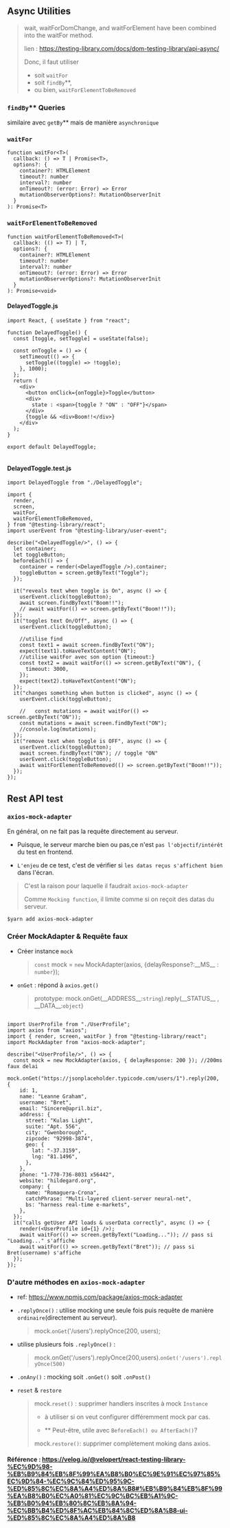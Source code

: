 ## Async Utilities

> wait, waitForDomChange, and waitForElement have been combined into the waitFor method.
>
> lien : https://testing-library.com/docs/dom-testing-library/api-async/
>
> Donc, il faut utiliser
>
> - soit `waitFor`
> - soit `findBy`\*\*,
> - ou bien, `waitForElementToBeRemoved`

### `findBy`\*\* Queries

similaire avec `getBy`\*\* mais de manière `asynchronique`

### `waitFor`

```
function waitFor<T>(
  callback: () => T | Promise<T>,
  options?: {
    container?: HTMLElement
    timeout?: number
    interval?: number
    onTimeout?: (error: Error) => Error
    mutationObserverOptions?: MutationObserverInit
  }
): Promise<T>
```

### `waitForElementToBeRemoved`

```
function waitForElementToBeRemoved<T>(
  callback: (() => T) | T,
  options?: {
    container?: HTMLElement
    timeout?: number
    interval?: number
    onTimeout?: (error: Error) => Error
    mutationObserverOptions?: MutationObserverInit
  }
): Promise<void>
```

#### DelayedToggle.js

```
import React, { useState } from "react";

function DelayedToggle() {
  const [toggle, setToggle] = useState(false);

  const onToggle = () => {
    setTimeout(() => {
      setToggle((toggle) => !toggle);
    }, 1000);
  };
  return (
    <div>
      <button onClick={onToggle}>Toggle</button>
      <div>
        state : <span>{toggle ? "ON" : "OFF"}</span>
      </div>
      {toggle && <div>Boom!!</div>}
    </div>
  );
}

export default DelayedToggle;


```

#### DelayedToggle.test.js

```
import DelayedToggle from "./DelayedToggle";

import {
  render,
  screen,
  waitFor,
  waitForElementToBeRemoved,
} from "@testing-library/react";
import userEvent from "@testing-library/user-event";

describe("<DelayedToggle/>", () => {
  let container;
  let toggleButton;
  beforeEach(() => {
    container = render(<DelayedToggle />).container;
    toggleButton = screen.getByText("Toggle");
  });

  it("reveals text when toggle is On", async () => {
    userEvent.click(toggleButton);
    await screen.findByText("Boom!!");
    // await waitFor(() => screen.getByText("Boom!!"));
  });
  it("toggles text On/Off", async () => {
    userEvent.click(toggleButton);

    //utilise find
    const text1 = await screen.findByText("ON");
    expect(text1).toHaveTextContent("ON");
    //utilise waitFor avec son option {timeout:}
    const text2 = await waitFor(() => screen.getByText("ON"), {
      timeout: 3000,
    });
    expect(text2).toHaveTextContent("ON");
  });
  it("changes something when button is clicked", async () => {
    userEvent.click(toggleButton);

    //   const mutations = await waitFor(() => screen.getByText("ON"));
    const mutations = await screen.findByText("ON");
    //console.log(mutations);
  });
  it("remove text when toggle is OFF", async () => {
    userEvent.click(toggleButton);
    await screen.findByText("ON"); // toggle "ON"
    userEvent.click(toggleButton);
    await waitForElementToBeRemoved(() => screen.getByText("Boom!!"));
  });
});

```

## Rest API test

### `axios-mock-adapter`

En général, on ne fait pas la requête directement au serveur.

- Puisque, le serveur marche bien ou pas,ce n'est `pas l'objectif/intérêt` du test en frontend.

- `L'enjeu` de ce test, c'est de vérifier si `les datas reçus s'affichent bien` dans l'écran.

> C'est la raison pour laquelle il faudrait `axios-mock-adapter`
>
> Comme `Mocking function`, il limite comme si on reçoit des datas du serveur.

    $yarn add axios-mock-adapter

### Créer MockAdapter & Requête faux

- Créer instance `mock`

  > `const` mock = `new` MockAdapter(axios, {delayResponse?:\_\_MS\_\_ : `number`});

- `onGet` : répond à `axios.get()`
  > prototype: mock.onGet(\_\_ADDRESS\_\_:`string`).reply(\_\_STATUS\_\_ , \_\_DATA\_\_:`object`)

```

import UserProfile from "./UserProfile";
import axios from "axios";
import { render, screen, waitFor } from "@testing-library/react";
import MockAdapter from "axios-mock-adapter";

describe("<UserProfile/>", () => {
  const mock = new MockAdapter(axios, { delayResponse: 200 }); //200ms faux delai
  mock.onGet("https://jsonplaceholder.typicode.com/users/1").reply(200, {
    id: 1,
    name: "Leanne Graham",
    username: "Bret",
    email: "Sincere@april.biz",
    address: {
      street: "Kulas Light",
      suite: "Apt. 556",
      city: "Gwenborough",
      zipcode: "92998-3874",
      geo: {
        lat: "-37.3159",
        lng: "81.1496",
      },
    },
    phone: "1-770-736-8031 x56442",
    website: "hildegard.org",
    company: {
      name: "Romaguera-Crona",
      catchPhrase: "Multi-layered client-server neural-net",
      bs: "harness real-time e-markets",
    },
  });
  it("calls getUser API loads & userData correctly", async () => {
    render(<UserProfile id={1} />);
    await waitFor(() => screen.getByText("Loading...")); // pass si "Loading..." s'affiche
    await waitFor(() => screen.getByText("Bret")); // pass si Bret(username) s'affiche
  });
});

```

### D'autre méthodes en `axios-mock-adapter`

- ref: https://www.npmjs.com/package/axios-mock-adapter

- `.replyOnce()` : utilise mocking une seule fois puis requête de manière `ordinaire`(directement au serveur).

  > mock.`onGet`('/users').replyOnce(200, users);

- utilise plusieurs fois `.replyOnce()` :

  > mock.onGet('/users').replyOnce(200,users).`onGet('/users').replyOnce(500)`

- `.onAny()` : mocking soit `.onGet()` soit `.onPost()`

- `reset` & `restore`

  > mock.`reset()` : supprimer handlers inscrites à mock `Instance`
  >
  > - à utiliser si on veut configurer différemment mock par cas.
  >
  > - \*\* Peut-être, utile avec `BeforeEach() ou AfterEach()`?
  >
  > mock.`restore()`: supprimer complètement moking dans axios.

#### Référence : https://velog.io/@velopert/react-testing-library-%EC%9D%98-%EB%B9%84%EB%8F%99%EA%B8%B0%EC%9E%91%EC%97%85%EC%9D%84-%EC%9C%84%ED%95%9C-%ED%85%8C%EC%8A%A4%ED%8A%B8#%EB%B9%84%EB%8F%99%EA%B8%B0%EC%A0%81%EC%9C%BC%EB%A1%9C-%EB%B0%94%EB%80%8C%EB%8A%94-%EC%BB%B4%ED%8F%AC%EB%84%8C%ED%8A%B8-ui-%ED%85%8C%EC%8A%A4%ED%8A%B8
